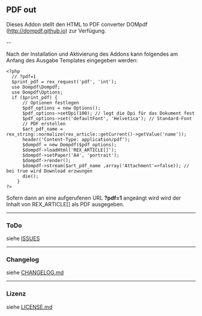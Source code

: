 ## PDF out

Dieses Addon stellt den HTML to PDF converter DOMpdf (http://dompdf.github.io) zur Verfügung.

--

Nach der Installation und Aktivierung des Addons kann folgendes am Anfang des
Ausgabe Templates eingegeben werden:

	<?php
	  // ?pdf=1
	  $print_pdf = rex_request('pdf', 'int');
	  use Dompdf\Dompdf;
	  use Dompdf\Options;	
	  if ($print_pdf) {
		  // Optionen festlegen
		  $pdf_options = new Options(); 
		  $pdf_options->setDpi(100); // legt die Dpi für das Dokument fest
		  $pdf_options->set('defaultFont', 'Helvetica'); // Standard-Font
		  // PDF erstellen
		  $art_pdf_name =  rex_string::normalize(rex_article::getCurrent()->getValue('name'));
		  header('Content-Type: application/pdf');
		  $dompdf = new Dompdf($pdf_options);
		  $dompdf->loadHtml('REX_ARTICLE[]');
		  $dompdf->setPaper('A4', 'portrait');
		  $dompdf->render();
		  $dompdf->stream($art_pdf_name ,array('Attachment'=>false)); // bei true wird Download erzwungen
		  die();
		}
	?>

Sofern dann an eine aufgerufenen URL **?pdf=1** angeängt wird wird der Inhalt von REX_ARTICLE[] als PDF ausgegeben.


___
### ToDo

siehe [ISSUES](https://github.com/FriendsOfREDAXO/pdfout/issues/)

___
### Changelog

siehe [CHANGELOG.md](CHANGELOG.md)

___
### Lizenz

siehe [LICENSE.md](LICENSE.md)
